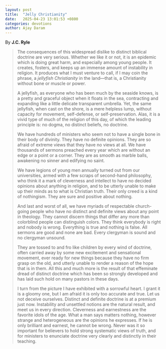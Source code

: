 ```yaml
---
layout: post
title:  "Jelly Christianity"
date:   2025-04-23 13:01:53 +0800
categories: devotions
author: Ajay Daram
---
```


By **J.C. Ryle**

> The consequences of this widespread dislike to distinct biblical doctrine are very serious. Whether we like it or not, it is an epidemic which is doing great harm, and especially among young people. It creates, fosters, and keeps up an immense amount of instability in religion. It produces what I must venture to call, if I may coin the phrase, a *jellyfish Christianity* in the land—that is, a Christianity without bone or muscle or power.
>
> A jellyfish, as everyone who has been much by the seaside knows, is a pretty and graceful object when it floats in the sea, contracting and expanding like a little delicate transparent umbrella. Yet, the same jellyfish, when cast on the shore, is a mere helpless lump, without capacity for movement, self-defense, or self-preservation. Alas, it is a vivid type of much of the religion of this day, of which the leading principle is: no dogma, no distinct beliefs, no doctrine.
>
> We have hundreds of ministers who seem not to have a single bone in their body of divinity. They have no definite opinions. They are so afraid of extreme views that they have no views at all. We have thousands of sermons preached every year which are without an edge or a point or a corner. They are as smooth as marble balls, awakening no sinner and edifying no saint.
>
> We have legions of young men annually turned out from our universities, armed with a few scraps of second-hand philosophy, who think it a mark of cleverness and intellect to have no decided opinions about anything in religion, and to be utterly unable to make up their minds as to what is Christian truth. Their only creed is a kind of nothingism. They are sure and positive about nothing.
>
> And last and worst of all, we have myriads of respectable church-going people who have no distinct and definite views about any point in theology. They cannot discern things that differ any more than colorblind people can distinguish colors. They think everybody is right and nobody is wrong. Everything is true and nothing is false. All sermons are good and none are bad. Every clergyman is sound and no clergyman unsound.
>
> They are tossed to and fro like children by every wind of doctrine, often carried away by some new excitement and sensational movement, ever ready for new things because they have no firm grasp on the old, and utterly unable to render a reason of the hope that is in them. All this and much more is the result of that effeminate dread of distinct doctrine which has been so strongly developed and has laid such hold on many pastors in these days.
>
> I turn from the picture I have exhibited with a sorrowful heart. I grant it is a gloomy one, but I am afraid it is only too accurate and true. Let us not deceive ourselves. Distinct and definite doctrine is at a premium just now. Instability and unsettled notions are the natural result, and meet us in every direction. Cleverness and earnestness are the favorite idols of the age. What a man says matters nothing, however strange and heterogeneous are the opinions he expresses. If he is only brilliant and earnest, he cannot be wrong. Never was it so important for believers to hold strong systematic views of truth, and for ministers to enunciate doctrine very clearly and distinctly in their teaching.
